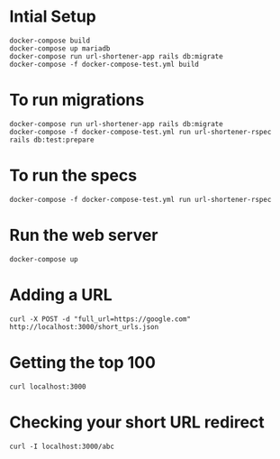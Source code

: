 # Intial Setup

    docker-compose build
    docker-compose up mariadb
    docker-compose run url-shortener-app rails db:migrate
    docker-compose -f docker-compose-test.yml build

# To run migrations

    docker-compose run url-shortener-app rails db:migrate
    docker-compose -f docker-compose-test.yml run url-shortener-rspec rails db:test:prepare

# To run the specs

    docker-compose -f docker-compose-test.yml run url-shortener-rspec

# Run the web server

    docker-compose up

# Adding a URL

    curl -X POST -d "full_url=https://google.com" http://localhost:3000/short_urls.json

# Getting the top 100

    curl localhost:3000

# Checking your short URL redirect

    curl -I localhost:3000/abc
